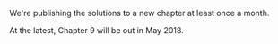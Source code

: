 
We're publishing the solutions to a new chapter at least once a month. 

At the latest, Chapter 9 will be out in May 2018.